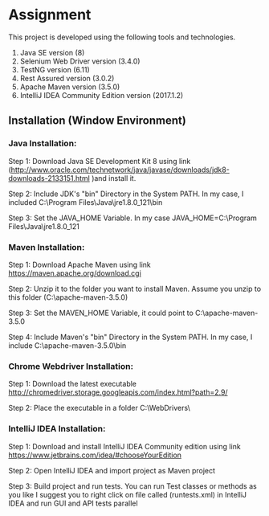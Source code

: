 # Assignment

This project is developed using the following tools and technologies.
1. Java SE version (8)
2. Selenium Web Driver version (3.4.0)
3. TestNG version (6.11)
4. Rest Assured version (3.0.2)
5. Apache Maven version (3.5.0)
6. IntelliJ IDEA Community Edition version (2017.1.2)

## Installation (Window Environment)

### Java Installation:

Step 1: Download Java SE Development Kit 8 using link (http://www.oracle.com/technetwork/java/javase/downloads/jdk8-downloads-2133151.html )and install it.

Step 2: Include JDK's "bin" Directory in the System PATH. In my case, I included C:\Program Files\Java\jre1.8.0_121\bin

Step 3: Set the JAVA_HOME Variable. In my case  JAVA_HOME=C:\Program Files\Java\jre1.8.0_121

### Maven Installation:

Step 1: Download Apache Maven using link https://maven.apache.org/download.cgi

Step 2: Unzip it to the folder you want to install Maven. Assume you unzip to this folder (C:\apache-maven-3.5.0)

Step 3: Set the MAVEN_HOME Variable, it could point to C:\apache-maven-3.5.0

Step 4: Include Maven's "bin" Directory in the System PATH. In my case, I include C:\apache-maven-3.5.0\bin

### Chrome Webdriver Installation:
Step 1: Download the latest executable http://chromedriver.storage.googleapis.com/index.html?path=2.9/

Step 2: Place the executable in a folder C:\WebDrivers\

### IntelliJ IDEA Installation:

Step 1: Download and install IntelliJ IDEA Community edition using link https://www.jetbrains.com/idea/#chooseYourEdition

Step 2: Open IntelliJ IDEA and import project as Maven project

Step 3: Build project and run tests. You can run Test classes or methods as you like
        I suggest you to right click on file called (runtests.xml) in IntelliJ IDEA and run GUI and API tests parallel

